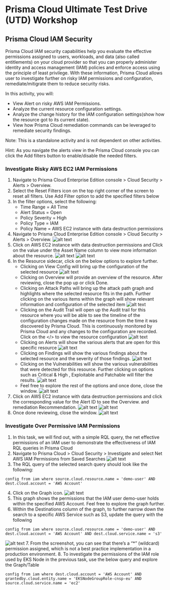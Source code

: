 # Prisma Cloud Ultimate Test Drive (UTD) Workshop
## Prisma Cloud IAM Security
Prisma Cloud IAM security capabilities help you evaluate the effective permissions assigned to users, workloads, and data (also called entitlements) on your cloud provider so that you can properly administer identity and access management (IAM) policies and enforce access using the principle of least privilege. With these information, Prisma Cloud allows user to investigate further on risky IAM permissions and configuration, remediate/mitigrate them to reduce security risks.

In this activity, you will:
* View Alert on risky AWS IAM Permissions.
* Analyze the current resource configuration settings.
* Analyze the change history for the IAM configuration settings(show how the resource got to its current state).
* View how Prisma Cloud remediation commands can be leveraged to remediate security findings.

Note: This is a standalone activity and is not dependent on other activities.

Hint: As you navigate the alerts view in the Prisma Cloud console you can click the Add filters button to enable/disable the needed filters.

### Investigate Risky AWS EC2 IAM Permissions
1. Navigate to Prisma Cloud Enterprise Edition console > Cloud Security > Alerts > Overview.
2. Select the Reset Filters icon on the top right corner of the screen to reset all filters. Use Add Filter option to add the specified filters below
3. In the filter options, select the following:
    * Time Range = All Time
    * Alert Status = Open
    * Policy Severity = High
    * Policy Type = IAM
    * Policy Name = AWS EC2 instance with data destruction permissions
4. Navigate to Prisma Cloud Enterprise Edition console > Cloud Security > Alerts > Overview.
![alt text](/resouces/pcs-screen-66.png)
5. Click on AWS EC2 instance with data destruction permissions and Click on the value under the Asset Name column to view more information about the resource.
![alt text](/resouces/pcs-screen-67.png)
![alt text](/resouces/pcs-screen-68.png)
6. In the Resource sidecar, click on the below options to explore further.
    * Clicking on View Config will bring up the configuration of the selected resource
    ![alt text](/resouces/pcs-screen-69.png)
    * Clicking on Overview will provide an overview of the resource. After reviewing, close the pop up or click Done.
    * Clicking on Attack Paths will bring up the attack path graph and highlights where the selected resource fits in the path. Further clicking on the various items within the graph will show relevant information and configuration of the selected item
    ![alt text](/resouces/pcs-screen-70.png)
    * Clicking on the Audit Trail will open up the Audit trail for this resource where you will be able to see the timeline of the configuration changes made on the resource from the time it was discovered by Prisma Cloud. This is continuously monitored by Prisma Cloud and any changes to the configuration are recorded. Click on the </> to view the resource configuration
    ![alt text](/resouces/pcs-screen-71.png)
    * Clicking on Alerts will show the various alerts that are open for this specific resource
    ![alt text](/resouces/pcs-screen-72.png)
    * Clicking on Findings will show the various findings about the selected resource and the severity of those findings.
    ![alt text](/resouces/pcs-screen-73.png)
    * Clicking on the Vulnerabilities will show the various vulnerabilities that were detected for this resource. Further clicking on options such as Critical & High , Exploitable and Patchable will filter the results.
    ![alt text](/resouces/pcs-screen-74.png)
    * Feel free to explore the rest of the options and once done, close the window.
    ![alt text](/resouces/pcs-screen-75.png)
7. Click on AWS EC2 instance with data destruction permissions and click the corresponding value for the Alert ID to see the Overview. and remediation Recommendation.
![alt text](/resouces/pcs-screen-76.png)
![alt text](/resouces/pcs-screen-77.png)
8. Once done reviewing, close the window.
![alt text](/resouces/pcs-screen-78.png)

### Investigate Over Permissive IAM Permissions
1. In this task, we will find out, with a simple RQL query, the net effective permissions of an IAM user to demonstrate the effectiveness of IAM RQL queries in Prisma Cloud
2. Navigate to Prisma Cloud > Cloud Security > Investigate and select Net AWS IAM Permissions from Saved Searches
![alt text](/resouces/pcs-screen-79.png)
3. The RQL query of the selected search query should look like the following:
```
config from iam where source.cloud.resource.name = 'demo-user' AND
dest.cloud.account = 'AWS Account'
```
4. Click on the Graph icon.
![alt text](/resouces/pcs-screen-80.png)
5. This graph shows the permissions that the IAM user demo-user holds within the specified AWS Account. Feel free to explore the graph further.
6. Within the Destinations column of the graph, to further narrow down the search to a specific AWS Service such as S3, update the query with the following
```
config from iam where source.cloud.resource.name = 'demo-user' AND dest.cloud.account = 'AWS Account' AND dest.cloud.service.name = 's3'
```
![alt text](/resouces/pcs-screen-81.png)
7. From the screenshot, you can see that there’s a “*” (wildcard) permission assigned, which is not a best practice implementation in a production environment.
8. To investigate the permissions of the IAM role used by EKS Node in the previous task, use the below query and explore the Graph/Table
```
config from iam where dest.cloud.account = 'AWS Account' AND grantedby.cloud.entity.name = 'EKSNodeGroupRole-cnsp-eu' AND source.cloud.service.name = 'ec2'
```
